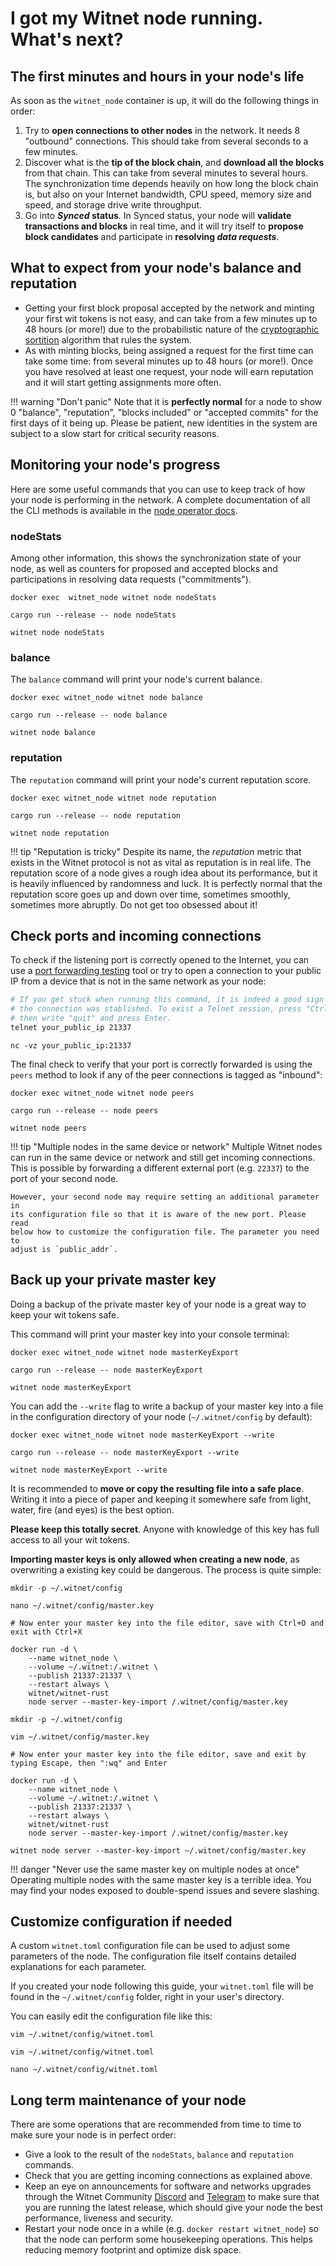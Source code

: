 # I got my Witnet node running. What's next?

## The first minutes and hours in your node's life

As soon as the `witnet_node` container is up, it will do the following things in order:

1. Try to **open connections to other nodes** in the network. It needs 8 "outbound" connections. This should take from several seconds to a few minutes.
2. Discover what is the **tip of the block chain**, and **download all the blocks** from that chain. This can take from several minutes to several hours. The synchronization time depends heavily on how long the block chain is, but also on your Internet bandwidth, CPU speed, memory size and speed, and storage drive write throughput.
3. Go into **_Synced_ status**. In Synced status, your node will **validate transactions and blocks** in real time, and it will try itself to **propose block candidates** and participate in **resolving _data requests_**.

## What to expect from your node's balance and reputation

- Getting your first block proposal accepted by the network and minting your first wit tokens is not easy, and can take from a few minutes up to 48 hours (or more!) due to the probabilistic nature of the [cryptographic sortition] algorithm that rules the system.
- As with minting blocks, being assigned a request for the first time can take some time: from several minutes up to 48 hours (or more!). Once you have resolved at least one request, your node will earn reputation and it will start getting assignments more often.

!!! warning "Don't panic"
    Note that it is **perfectly normal** for a node to show 0 "balance", "reputation", "blocks included" or "accepted commits" for the first days of it being up.
    Please be patient, new identities in the system are subject to a slow start for critical security reasons.

## Monitoring your node's progress

Here are some useful commands that you can use to keep track of how your node is performing in the network.
A complete documentation of all the CLI methods is available in the [node operator docs][CLI]. 

### nodeStats 

Among other information, this shows the synchronization state of your node, as well as counters for proposed and accepted blocks and participations in resolving data requests ("commitments").

```console tab="Docker"
docker exec  witnet_node witnet node nodeStats
```

```console tab="Cargo"
cargo run --release -- node nodeStats
```

```console tab="Binary"
witnet node nodeStats
```

### balance

The `balance` command will print your node's current balance.

```console tab="Docker"
docker exec witnet_node witnet node balance
```

```console tab="Cargo"
cargo run --release -- node balance
```

```console tab="Binary"
witnet node balance
```


### reputation

The `reputation` command will print your node's current reputation score.

```console tab="Docker"
docker exec witnet_node witnet node reputation
```

```console tab="Cargo"
cargo run --release -- node reputation
```

```console tab="Binary"
witnet node reputation
```


!!! tip "Reputation is tricky"
    Despite its name, the *reputation* metric that exists in the Witnet protocol is not as vital as reputation is in real life.
    The reputation score of a node gives a rough idea about its performance, but it is heavily influenced by randomness and luck.
    It is perfectly normal that the reputation score goes up and down over time, sometimes smoothly, sometimes more abruptly.
    Do not get too obsessed about it!
    
## Check ports and incoming connections

To check if the listening port is correctly opened to the Internet, you can use
a [port forwarding testing][port-test] tool or try to open a connection to
your public IP from a device that is not in the same network as your node:

```sh tab="Telnet"
# If you get stuck when running this command, it is indeed a good sign that
# the connection was stablished. To exist a Telnet session, press "Ctrl + ]",
# then write "quit" and press Enter.
telnet your_public_ip 21337
```

```console tab="GNU Netcat"
nc -vz your_public_ip:21337
```

The final check to verify that your port is correctly forwarded is using the
`peers` method to look if any of the peer connections is tagged as "inbound":

```console tab="Docker"
docker exec witnet_node witnet node peers
```

```console tab="Cargo"
cargo run --release -- node peers
```

```console tab="Binary"
witnet node peers
```

!!! tip "Multiple nodes in the same device or network"
    Multiple Witnet nodes can run in the same device or network and still get
    incoming connections. This is possible by forwarding a different external
    port (e.g. `22337`) to the port of your second node.
    
    However, your second node may require setting an additional parameter in
    its configuration file so that it is aware of the new port. Please read
    below how to customize the configuration file. The parameter you need to
    adjust is `public_addr`.

## Back up your private master key

Doing a backup of the private master key of your node is a great way to keep
your wit tokens safe.

This command will print your master key into your console terminal:

```console tab="Docker"
docker exec witnet_node witnet node masterKeyExport
```

```console tab="Cargo"
cargo run --release -- node masterKeyExport
```

```console tab="Binary"
witnet node masterKeyExport
```

You can add the `--write` flag to write a backup of your master key into a file
in the configuration directory of your node (`~/.witnet/config` by default):

```console tab="Docker"
docker exec witnet_node witnet node masterKeyExport --write
```

```console tab="Cargo"
cargo run --release -- node masterKeyExport --write
```

```console tab="Binary"
witnet node masterKeyExport --write
```

It is recommended to **move or copy the resulting file into a safe place**. Writing
it into a piece of paper and keeping it somewhere safe from light, water, fire 
(and eyes) is the best option.

**Please keep this totally secret**. Anyone with knowledge of this key has full access to
all your wit tokens.

**Importing master keys is only allowed when creating a new node**, as overwriting a
existing key could be dangerous. The process is quite simple:

```console tab="Docker + nano"
mkdir -p ~/.witnet/config

nano ~/.witnet/config/master.key 

# Now enter your master key into the file editor, save with Ctrl+O and exit with Ctrl+X

docker run -d \
    --name witnet_node \
    --volume ~/.witnet:/.witnet \
    --publish 21337:21337 \
    --restart always \
    witnet/witnet-rust
    node server --master-key-import /.witnet/config/master.key
```

```console tab="Docker + vim"
mkdir -p ~/.witnet/config

vim ~/.witnet/config/master.key 

# Now enter your master key into the file editor, save and exit by typing Escape, then ":wq" and Enter 

docker run -d \
    --name witnet_node \
    --volume ~/.witnet:/.witnet \
    --publish 21337:21337 \
    --restart always \
    witnet/witnet-rust
    node server --master-key-import /.witnet/config/master.key
```

```console tab="Binary"
witnet node server --master-key-import ~/.witnet/config/master.key
```

!!! danger "Never use the same master key on multiple nodes at once"
    Operating multiple nodes with the same master key is a terrible idea.
    You may find your nodes exposed to double-spend issues and severe slashing.

## Customize configuration if needed

A custom `witnet.toml` configuration file can be used to adjust some parameters
of the node. The configuration file itself contains detailed explanations for each
parameter.

If you created your node following this guide, your `witnet.toml` file will
be found in the `~/.witnet/config` folder, right in your user's directory.

You can easily edit the configuration file like this:

```console tab="Vim (Mac OS)"
vim ~/.witnet/config/witnet.toml
```

```console tab="Vim (GNU/Linux)"
vim ~/.witnet/config/witnet.toml
```

```console tab="Nano (GNU/Linux)"
nano ~/.witnet/config/witnet.toml
```


## Long term maintenance of your node

There are some operations that are recommended from time to time to make sure your node is in perfect order:

- Give a look to the result of the `nodeStats`, `balance` and `reputation` commands.
- Check that you are getting incoming connections as explained above.
- Keep an eye on announcements for software and networks upgrades through the Witnet Community [Discord] and [Telegram] to make sure that you are running the latest release, which should give your node the best performance, liveness and security. 
- Restart your node once in a while (e.g. `docker restart witnet_node`) so that the node can perform some housekeeping operations. This helps reducing memory footprint and optimize disk space. 

[cryptographic sortition]: https://medium.com/witnet/cryptographic-sortition-in-blockchains-the-importance-of-vrfs-ad5c20a4e018
[CLI]: /node-operators/cli
[Discord]: https://discord.gg/X4uurfP
[Telegram]: https://t.me/witnetio
[port-test]: https://www.yougetsignal.com/tools/open-ports/